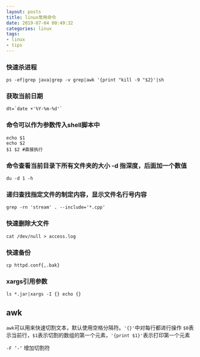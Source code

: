 ```yaml
---
layout: posts
title: linux常用命令
date: 2019-07-04 00:49:32
categories: linux
tags:
- linux
- tips
---
```


### 快速杀进程

```shell
ps -ef|grep java|grep -v grep|awk '{print "kill -9 "$2}'|sh
```

### 获取当前日期

```shell
dt=`date +'%Y-%m-%d'`
```

### 命令可以作为参数传入shell脚本中

```shell
echo $1
echo $2
$1 $2 #直接执行
```

### 命令查看当前目录下所有文件夹的大小 -d 指深度，后面加一个数值

```shell
du -d 1 -h  
```

### 递归查找指定文件的制定内容，显示文件名行号内容

```shell
grep -rn 'stream' . --include='*.cpp'
```

### 快速删除大文件

```shell
cat /dev/null > access.log
```

### 快速备份

```shell
cp httpd.conf{,.bak}
```

### xargs引用参数

```shell
ls *.jar|xargs -I {} echo {}

```

## awk

`awk`可以用来快速切割文本，默认使用空格分隔符。`'{}'`中对每行都进行操作
`$0`表示当前行，`$1`表示切割的数组的第一个元素，`'{print $1}'`表示打印第一个元素

`-F ’-‘` 增加切割符
